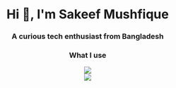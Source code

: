 <h1 align="center">Hi 👋, I'm Sakeef Mushfique</h1>
<h3 align="center">A curious tech enthusiast from Bangladesh</h3>

<h3 align="center">What I use</h3>
<p align="center">
<img src="https://skillicons.dev/icons?i=c,cpp,python,flask,lua,markdown"/> <br>
<img src="https://skillicons.dev/icons?i=neovim,sublime,bash,git,github,arch"/>
</p><br>

</p>
